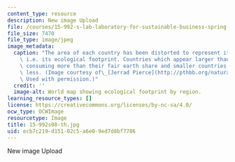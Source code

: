 ```yaml
---
content_type: resource
description: New image Upload
file: /courses/15-992-s-lab-laboratory-for-sustainable-business-spring-2008/ecb7c219d15102c5a6e09ed7d8bf7786_15-992s08-th.jpg
file_size: 7470
file_type: image/jpeg
image_metadata:
  caption: "The area of each country has been distorted to represent its consumption,\
    \ i.e. its ecological footprint. Countries which appear larger than normal are\
    \ consuming more than their fair earth share and smaller countries are consuming\
    \ less. (Image courtesy of\_[Jerrad Pierce](http://pthbb.org/natural/footprint/).\
    \ Used with permission.)"
  credit: ''
  image-alt: World map showing ecological footprint by region.
learning_resource_types: []
license: https://creativecommons.org/licenses/by-nc-sa/4.0/
ocw_type: OCWImage
resourcetype: Image
title: 15-992s08-th.jpg
uid: ecb7c219-d151-02c5-a6e0-9ed7d8bf7786
---
```

New image Upload